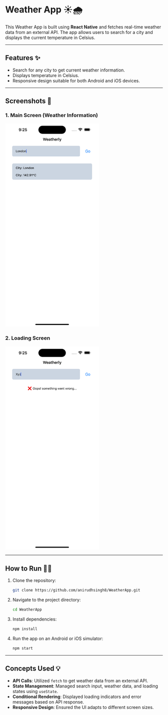 # Weather App ☀️🌧️

This Weather App is built using **React Native** and fetches real-time weather data from an external API. The app allows users to search for a city and displays the current temperature in Celsius.

---

## Features ✨
- Search for any city to get current weather information.
- Displays temperature in Celsius.
- Responsive design suitable for both Android and iOS devices.

---

## Screenshots 📸

### 1. Main Screen (Weather Information)
<img src="./screenshot1.png" alt="Weather App Main Screen" width="300" />

### 2. Loading Screen
<img src="./screenshot2.png" alt="Weather App Loading Screen" width="300" />

---

## How to Run 🏃‍♂️

1. Clone the repository:
    ```bash
    git clone https://github.com/anirudhsingh8/WeatherApp.git
    ```

2. Navigate to the project directory:
    ```bash
    cd WeatherApp
    ```

3. Install dependencies:
    ```bash
    npm install
    ```

4. Run the app on an Android or iOS simulator:
    ```bash
    npm start
    ```

---

## Concepts Used 💡
- **API Calls**: Utilized `fetch` to get weather data from an external API.
- **State Management**: Managed search input, weather data, and loading states using `useState`.
- **Conditional Rendering**: Displayed loading indicators and error messages based on API response.
- **Responsive Design**: Ensured the UI adapts to different screen sizes.